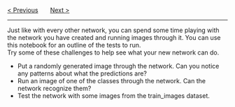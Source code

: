 <a href="/v3/Optional-CIFAR-Data/Preparing-CIFAR-Data-Challenge.md.md">&lt; Previous</a>
&nbsp;&nbsp;&nbsp;&nbsp;&nbsp;
<a href="/v3/Wrap-Up/Project-Submission.md">Next &gt;</a>
<hr>
Just like with every other network, you can spend some time playing with the network you have created and running images through it. You can use this notebook for an outline of the tests to run.
<br>
Try some of these challenges to help see what your new network can do.
<ul>
  <li>Put a randomly generated image through the network. Can you notice any patterns about what the predictions are?</li>
  <li>Run an image of one of the classes through the network. Can the network recognize them?</li>
  <li>Test the network with some images from the train_images dataset.</li>
</ul>

